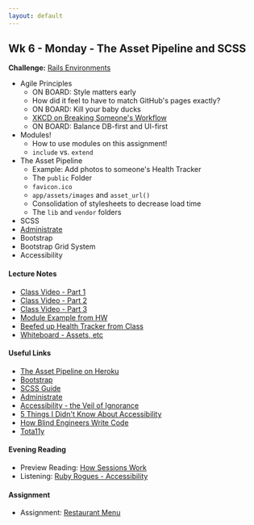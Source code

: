 ```yaml
---
layout: default
---
```


## Wk 6 - Monday - The Asset Pipeline and SCSS

**Challenge:** [Rails Environments](https://github.com/masonfmatthews/rails_assignments/blob/master/challenges/rails_environments.md)

* Agile Principles
  * ON BOARD: Style matters early
  * How did it feel to have to match GitHub's pages exactly?
  * ON BOARD: Kill your baby ducks
  * [XKCD on Breaking Someone's Workflow](https://xkcd.com/1172/)
  * ON BOARD: Balance DB-first and UI-first
* Modules!
  * How to use modules on this assignment!
  * `include` vs. `extend`
* The Asset Pipeline
  * Example: Add photos to someone's Health Tracker
  * The `public` Folder
  * `favicon.ico`
  * `app/assets/images` and `asset_url()`
  * Consolidation of stylesheets to decrease load time
  * The `lib` and `vendor` folders
* SCSS
* [Administrate](https://github.com/thoughtbot/administrate)
* Bootstrap
* Bootstrap Grid System
* Accessibility

#### Lecture Notes

* [Class Video - Part 1](https://youtu.be/KQpZzOyQSt4)
* [Class Video - Part 2](https://youtu.be/ijiWkEg7ZAk)
* [Class Video - Part 3](https://youtu.be/jKHEvHpAxmk)
* [Module Example from HW](module.rb)
* [Beefed up Health Tracker from Class](https://github.com/tiyd-rails-2016-01/health_tracker_with_gems)
* [Whiteboard - Assets, etc](http://tiyd-rails.s3.amazonaws.com/pictures/uploaded_files/000/000/043/original/app_lib_vendor.jpg?1444071405)

#### Useful Links

* [The Asset Pipeline on Heroku](https://devcenter.heroku.com/articles/rails-4-asset-pipeline)
* [Bootstrap](http://getbootstrap.com/)
* [SCSS Guide](http://sass-lang.com/)
* [Administrate](https://github.com/thoughtbot/administrate)
* [Accessibility - the Veil of Ignorance](http://mrmrs.io/writing/2016/03/23/the-veil-of-ignorance/)
* [5 Things I Didn't Know About Accessibility](http://www.scimedsolutions.com/articles/70-5-things-i-didn-t-know-about-web-accessibility)
* [How Blind Engineers Write Code](https://www.livecoding.tv/parham90/videos/z8MoB-how-do-blind-engineers-write-and-debug-code)
* [Tota11y](http://khan.github.io/tota11y/)

#### Evening Reading

* Preview Reading: [How Sessions Work](http://www.justinweiss.com/articles/how-rails-sessions-work/)
* Listening: [Ruby Rogues - Accessibility](https://devchat.tv/ruby-rogues/119-rr-accessibility-with-brian-hogan)

#### Assignment

* Assignment: [Restaurant Menu](https://github.com/tiyd-rails-2016-01/restaurant_menu)
<!-- * Feedback: [Restaurant Menu Feedback](feedback) -->
